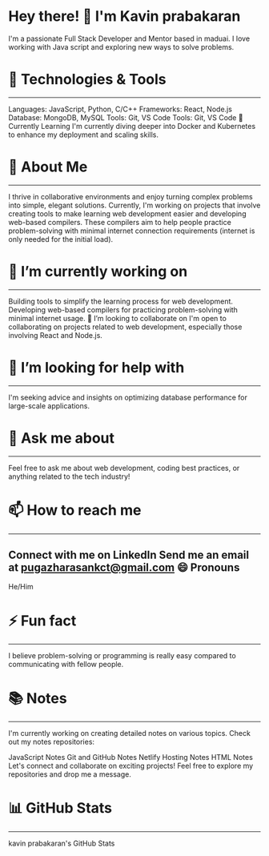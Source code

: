 
# Hey there! 👋 I'm Kavin prabakaran
I'm a passionate Full Stack Developer and Mentor based in maduai. I love working with Java script and exploring new ways to solve problems.

# 🔧 Technologies & Tools
----------------------------------------------
Languages: JavaScript, Python, C/C++
Frameworks: React, Node.js
Database: MongoDB, MySQL
Tools: Git, VS Code
Tools: Git, VS Code
🌱 Currently Learning
I'm currently diving deeper into Docker and Kubernetes to enhance my deployment and scaling skills.

# 🚀 About Me
---------------------
I thrive in collaborative environments and enjoy turning complex problems into simple, elegant solutions. Currently, I'm working on projects that involve creating tools to make learning web development easier and developing web-based compilers. These compilers aim to help people practice problem-solving with minimal internet connection requirements (internet is only needed for the initial load).

# 🔭 I’m currently working on
-------------------------------
Building tools to simplify the learning process for web development.
Developing web-based compilers for practicing problem-solving with minimal internet usage.
👯 I’m looking to collaborate on
I'm open to collaborating on projects related to web development, especially those involving React and Node.js.

# 🤔 I’m looking for help with
---------------------------
I'm seeking advice and insights on optimizing database performance for large-scale applications.

# 💬 Ask me about
---------------------------
Feel free to ask me about web development, coding best practices, or anything related to the tech industry!

# 📫 How to reach me
------------------------------
Connect with me on LinkedIn
Send me an email at pugazharasankct@gmail.com
😄 Pronouns
----------------
He/Him

# ⚡ Fun fact
---------------------------
I believe problem-solving or programming is really easy compared to communicating with fellow people.

# 📚 Notes
---------------------
I'm currently working on creating detailed notes on various topics. Check out my notes repositories:

JavaScript Notes
Git and GitHub Notes
Netlify Hosting Notes
HTML Notes
Let's connect and collaborate on exciting projects! Feel free to explore my repositories and drop me a message.

# 📊 GitHub Stats
--------------------------------
kavin prabakaran's GitHub Stats
